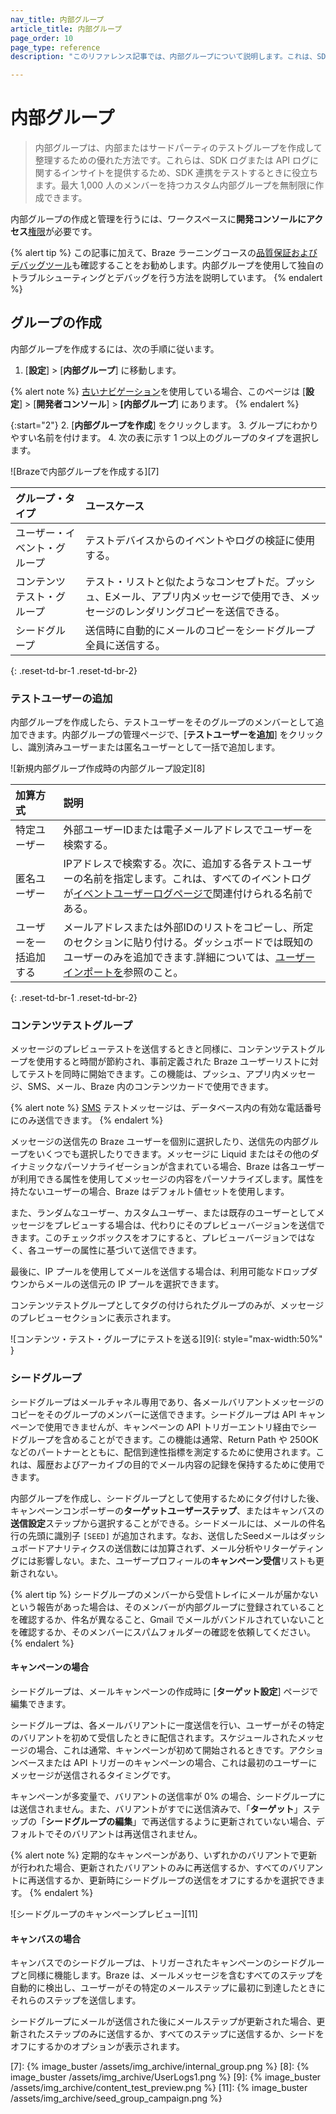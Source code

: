 ```yaml
---
nav_title: 内部グループ
article_title: 内部グループ
page_order: 10
page_type: reference
description: "このリファレンス記事では、内部グループについて説明します。これは、SDK 連携をテストするときに、テストデバイスの SDK ログまたは API ログに関するインサイトを得るための優れた方法です。"

---
```


# 内部グループ

> 内部グループは、内部またはサードパーティのテストグループを作成して整理するための優れた方法です。これらは、SDK ログまたは API ログに関するインサイトを提供するため、SDK 連携をテストするときに役立ちます。最大 1,000 人のメンバーを持つカスタム内部グループを無制限に作成できます。

内部グループの作成と管理を行うには、ワークスペースに**開発コンソールにアクセス**[権限]({{site.baseurl}}/user_guide/administrative/manage_your_braze_users/user_permissions/#limited-and-team-role-permissions)が必要です。

{% alert tip %}
この記事に加えて、Braze ラーニングコースの[品質保証およびデバッグツール](https://learning.braze.com/quality-assurance-and-debugging-tools-in-the-dashboard/)も確認することをお勧めします。内部グループを使用して独自のトラブルシューティングとデバッグを行う方法を説明しています。
{% endalert %}

## グループの作成

内部グループを作成するには、次の手順に従います。 

1. \[**設定**] > \[**内部グループ**] に移動します。

{% alert note %}
[古いナビゲーション]({{site.baseurl}}/navigation)を使用している場合、このページは \[**設定**] > \[**開発者コンソール**] > **\[内部グループ**] にあります。
{% endalert %}

{:start="2"}
2. \[**内部グループを作成**] をクリックします。
3. グループにわかりやすい名前を付けます。
4. 次の表に示す 1 つ以上のグループのタイプを選択します。

![Brazeで内部グループを作成する][7]

| グループ・タイプ     | ユースケース     |
| :------------- | :------------- |
| ユーザー・イベント・グループ| テストデバイスからのイベントやログの検証に使用する。|
| コンテンツテスト・グループ | テスト・リストと似たようなコンセプトだ。プッシュ、Eメール、アプリ内メッセージで使用でき、メッセージのレンダリングコピーを送信できる。|
| シードグループ | 送信時に自動的にメールのコピーをシードグループ全員に送信する。|
{: .reset-td-br-1 .reset-td-br-2}

### テストユーザーの追加

内部グループを作成したら、テストユーザーをそのグループのメンバーとして追加できます。内部グループの管理ページで、\[**テストユーザーを追加**] をクリックし、識別済みユーザーまたは匿名ユーザーとして一括で追加します。

![新規内部グループ作成時の内部グループ設定][8]

| 加算方式 | 説明 |
| :------------- | :------------- |
| 特定ユーザー |外部ユーザーIDまたは電子メールアドレスでユーザーを検索する。|
|匿名ユーザー| IPアドレスで検索する。次に、追加する各テストユーザーの名前を指定します。これは、すべてのイベントログが[イベントユーザーログページで]({{site.baseurl}}/user_guide/administrative/app_settings/developer_console/event_user_log_tab/)関連付けられる名前である。|
|ユーザーを一括追加する|メールアドレスまたは外部IDのリストをコピーし、所定のセクションに貼り付ける。ダッシュボードでは既知のユーザーのみを追加できます.詳細については、[ユーザーインポートを]({{site.baseurl}}/user_guide/data_and_analytics/user_data_collection/user_import/)参照のこと。|
{: .reset-td-br-1 .reset-td-br-2}

### コンテンツテストグループ

メッセージのプレビューテストを送信するときと同様に、コンテンツテストグループを使用すると時間が節約され、事前定義された Braze ユーザーリストに対してテストを同時に開始できます。この機能は、プッシュ、アプリ内メッセージ、SMS、メール、Braze 内のコンテンツカードで使用できます。

{% alert note %}
[SMS]({{site.baseurl}}/user_guide/message_building_by_channel/sms/) テストメッセージは、データベース内の有効な電話番号にのみ送信できます。
{% endalert %}

メッセージの送信先の Braze ユーザーを個別に選択したり、送信先の内部グループをいくつでも選択したりできます。メッセージに Liquid またはその他のダイナミックなパーソナライゼーションが含まれている場合、Braze は各ユーザーが利用できる属性を使用してメッセージの内容をパーソナライズします。属性を持たないユーザーの場合、Braze はデフォルト値セットを使用します。

また、ランダムなユーザー、カスタムユーザー、または既存のユーザーとしてメッセージをプレビューする場合は、代わりにそのプレビューバージョンを送信できます。このチェックボックスをオフにすると、プレビューバージョンではなく、各ユーザーの属性に基づいて送信できます。

最後に、IP プールを使用してメールを送信する場合は、利用可能なドロップダウンからメールの送信元の IP プールを選択できます。

コンテンツテストグループとしてタグの付けられたグループのみが、メッセージのプレビューセクションに表示されます。

![コンテンツ・テスト・グループにテストを送る][9]{: style="max-width:50%" }

### シードグループ

シードグループはメールチャネル専用であり、各メールバリアントメッセージのコピーをそのグループのメンバーに送信できます。シードグループは API キャンペーンで使用できませんが、キャンペーンの API トリガーエントリ経由でシードグループを含めることができます。この機能は通常、Return Path や 250OK などのパートナーとともに、配信到達性指標を測定するために使用されます。これは、履歴およびアーカイブの目的でメール内容の記録を保持するために使用できます。 

内部グループを作成し、シードグループとして使用するためにタグ付けした後、キャンペーンコンポーザーの**ターゲットユーザーステップ**、またはキャンバスの**送信設定**ステップから選択することができる。シードメールには、メールの件名行の先頭に識別子 `[SEED]` が追加されます。なお、送信したSeedメールはダッシュボードアナリティクスの送信数には加算されず、メール分析やリターゲティングには影響しない。また、ユーザープロフィールの**キャンペーン受信**リストも更新されない。

{% alert tip %}
シードグループのメンバーから受信トレイにメールが届かないという報告があった場合は、そのメンバーが内部グループに登録されていることを確認するか、件名が異なること、Gmail でメールがバンドルされていないことを確認するか、そのメンバーにスパムフォルダーの確認を依頼してください。
{% endalert %}

#### キャンペーンの場合

シードグループは、メールキャンペーンの作成時に \[**ターゲット設定**] ページで編集できます。

シードグループは、各メールバリアントに一度送信を行い、ユーザーがその特定のバリアントを初めて受信したときに配信されます。スケジュールされたメッセージの場合、これは通常、キャンペーンが初めて開始されるときです。アクションベースまたは API トリガーのキャンペーンの場合、これは最初のユーザーにメッセージが送信されるタイミングです。

キャンペーンが多変量で、バリアントの送信率が 0% の場合、シードグループには送信されません。また、バリアントがすでに送信済みで、「**ターゲット**」ステップの「**シードグループの編集**」で再送信するように更新されていない場合、デフォルトでそのバリアントは再送信されません。

{% alert note %}
定期的なキャンペーンがあり、いずれかのバリアントで更新が行われた場合、更新されたバリアントのみに再送信するか、すべてのバリアントに再送信するか、更新時にシードグループの送信をオフにするかを選択できます。
{% endalert %}

![シードグループのキャンペーンプレビュー][11]

#### キャンバスの場合

キャンバスでのシードグループは、トリガーされたキャンペーンのシードグループと同様に機能します。Braze は、メールメッセージを含むすべてのステップを自動的に検出し、ユーザーがその特定のメールステップに最初に到達したときにそれらのステップを送信します。

シードグループにメールが送信された後にメールステップが更新された場合、更新されたステップのみに送信するか、すべてのステップに送信するか、シードをオフにするかのオプションが表示されます。


[7]: {% image_buster /assets/img_archive/internal_group.png %}
[8]: {% image_buster /assets/img_archive/UserLogs1.png %}
[9]: {% image_buster /assets/img_archive/content_test_preview.png %}
[11]: {% image_buster /assets/img_archive/seed_group_campaign.png %}
